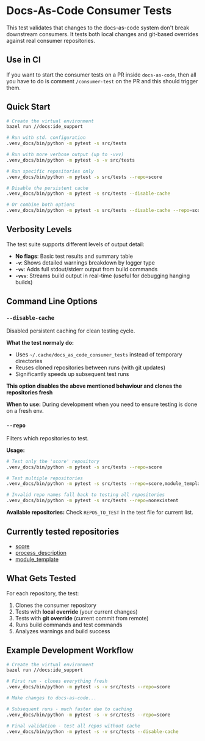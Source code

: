 # Docs-As-Code Consumer Tests

This test validates that changes to the docs-as-code system don't break downstream consumers. 
It tests both local changes and git-based overrides against real consumer repositories.

## Use in CI

If you want to start the consumer tests on a PR inside `docs-as-code`, then all you have to do is comment 
`/consumer-test` on the PR and this should trigger them.

## Quick Start

```bash
# Create the virtual environment
bazel run //docs:ide_support

# Run with std. configuration
.venv_docs/bin/python -m pytest -s src/tests

# Run with more verbose output (up to -vvv)
.venv_docs/bin/python -m pytest -s -v src/tests 

# Run specific repositories only
.venv_docs/bin/python -m pytest -s src/tests --repo=score

# Disable the persistent cache
.venv_docs/bin/python -m pytest -s src/tests --disable-cache

# Or combine both options
.venv_docs/bin/python -m pytest -s src/tests --disable-cache --repo=score
```

## Verbosity Levels

The test suite supports different levels of output detail:

- **No flags**: Basic test results and summary table
- **`-v`**: Shows detailed warnings breakdown by logger type
- **`-vv`**: Adds full stdout/stderr output from build commands
- **`-vvv`**: Streams build output in real-time (useful for debugging hanging builds)

## Command Line Options

### `--disable-cache`
Disabled persistent caching for clean testing cycle.

**What the test normaly do:**
- Uses `~/.cache/docs_as_code_consumer_tests` instead of temporary directories
- Reuses cloned repositories between runs (with git updates)
- Significantly speeds up subsequent test runs

**This option disables the above mentioned behaviour and clones the repositories fresh**

**When to use:** During development when you need to ensure testing is done on a fresh env.

### `--repo`
Filters which repositories to test.

**Usage:**
```bash
# Test only the 'score' repository
.venv_docs/bin/python -m pytest -s src/tests --repo=score

# Test multiple repositories
.venv_docs/bin/python -m pytest -s src/tests --repo=score,module_template

# Invalid repo names fall back to testing all repositories
.venv_docs/bin/python -m pytest -s src/tests --repo=nonexistent
```

**Available repositories:** Check `REPOS_TO_TEST` in the test file for current list.

## Currently tested repositories

- [score](https://github.com/eclipse-score/score)
- [process_description](https://github.com/eclipse-score/process_description)
- [module_template](https://github.com/eclipse-score/module_template)

## What Gets Tested

For each repository, the test:
1. Clones the consumer repository
2. Tests with **local override** (your current changes)
3. Tests with **git override** (current commit from remote)
4. Runs build commands and test commands
5. Analyzes warnings and build success

## Example Development Workflow

```bash
# Create the virtual environment
bazel run //docs:ide_support

# First run - clones everything fresh
.venv_docs/bin/python -m pytest -s -v src/tests --repo=score 

# Make changes to docs-as-code...

# Subsequent runs - much faster due to caching
.venv_docs/bin/python -m pytest -s -v src/tests --repo=score 

# Final validation - test all repos without cache
.venv_docs/bin/python -m pytest -s -v src/tests --disable-cache 
```
